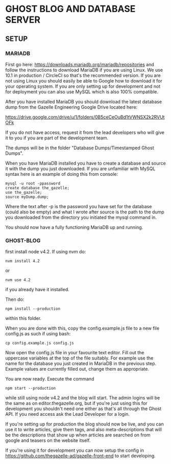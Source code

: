 # GHOST BLOG AND DATABASE SERVER

## SETUP
### MARIADB
First go here: https://downloads.mariadb.org/mariadb/repositories and follow the instructions to download MariaDB if you are using Linux. We use 10.1 in production / CircleCI so that's the recommended version. If you are not using Linux you should easily be able to Google how to download it for your operating system. If you are only setting up for development and not for deployment you can also use MySQL which is also 100% compatible.

After you have installed MariaDB you should download the latest database dump from the Gazelle Engineering Google Drive located here:

https://drive.google.com/drive/u/1/folders/0B5ceCeOuBd1tVWNSX2k2RVUtOFk

If you do not have access, request it from the lead developers who will give it to you if you are part of the development team.

The dumps will be in the folder "Database Dumps/Timestamped Ghost Dumps".

When you have MariaDB installed you have to create a database and source it with the dump you just downloaded. If you are unfamiliar with MySQL syntax here is an example of doing this from console:

```
mysql -u root -ppassword
create database the_gazelle;
use the_gazelle;
source myDump.dump;
```

Where the text after -p is the password you have set for the database (could also be empty) and what I wrote after source is the path to the dump you downloaded from the directory you initiated the mysql command in.

You should now have a fully functioning MariaDB up and running.

### GHOST-BLOG
first install node v4.2. If using nvm do:

`nvm install 4.2`

or

`nvm use 4.2`

if you already have it installed.

Then do:

`npm install --production`

within this folder.

When you are done with this, copy the config.example.js file to a new file config.js as such if using bash:

`cp config.example.js config.js`

Now open the config.js file in your favourite text editor. Fill out the uppercase variables at the top of the file suitably. For example use the name for the database you just created in MariaDB in the previous step. Example values are currently filled out, change them as appropriate.

You are now ready. Execute the command

`npm start --production`

while still using node v4.2 and the blog will start. The admin logins will be the same as on editor.thegazelle.org, but if you're just using this for development you shouldn't need one either as that's all through the Ghost API. If you need access ask the Lead Developer for a login.

If you're setting up for production the blog should now be live, and you can use it to write articles, give them tags, and also meta-descriptions that will be the descriptions that show up when articles are searched on from google and teasers on the website itself.

If you're using it for development you can now setup the config in https://github.com/thegazelle-ad/gazelle-front-end to start developing.

